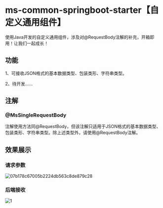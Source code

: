 #  ms-common-springboot-starter【自定义通用组件】

使用Java开发的自定义通用组件，涉及对@RequestBody注解的补充，开箱即用！让我们一起成长！

## 功能

1、可接收JSON格式的基本数据类型、包装类形、字符串类型。

2、待开发......

## 注解

### @MsSingleRequestBody

注解使用方法同@RequestBody，但该注解只适用于JSON格式的基本数据类型、包装类形、字符串类型。除上述类型外，请使用@RequestBody注解。

## 效果展示
### 请求参数
![07b178c67005b2224db563c8de879c28](https://github.com/user-attachments/assets/55a1312a-eafc-4e1f-9a66-4bdfe3e7921c)
### 后端接收
![1](https://github.com/user-attachments/assets/3637c69d-d4af-436d-961e-4024cc9824e5)
